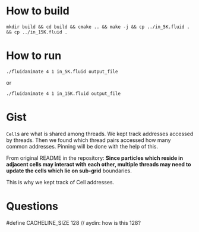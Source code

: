 # How to build
```
mkdir build && cd build && cmake .. && make -j && cp ../in_5K.fluid . && cp ../in_15K.fluid .
```

# How to run
```
./fluidanimate 4 1 in_5K.fluid output_file
```

or 

```
./fluidanimate 4 1 in_15K.fluid output_file
```

# Gist
```Cell```s are what is shared among threads. We kept track addresses accessed by threads. Then we found which thread pairs accessed how many common addresses. Pinning will be done with the help of this.

From original README in the repository: **Since particles which reside in adjacent cells may interact with each
other, multiple threads may need to update the cells which lie on sub-grid**
boundaries.

This is why we kept track of Cell addresses.

# Questions

#define CACHELINE_SIZE 128  // aydin: how is this 128?
